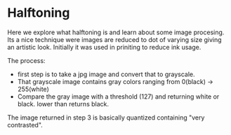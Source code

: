 # Halftoning 

Here we explore what halftoning is and learn about some image procesing. Its a nice technique were images are reduced to dot of 
varying size giving an artistic look. Initially it was used in priniting to reduce ink usage.

The process:
 - first step is to take a jpg image and convert that to grayscale.
 - That grayscale image contains gray colors ranging from 0(black) -> 255(white)
 - Compare the gray image with a threshold (127) and returning white or black. lower than returns black.

 The image returned in step 3 is basically quantized containing "very contrasted".